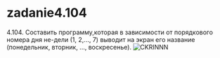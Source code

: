 # zadanie4.104

4.104.
Составить программу,которая в зависимости от порядкового номера дня не-дели (1, 2,..., 7) выводит на экран его название (понедельник, вторник, ..., воскресенье).
![CKRINNN](https://user-images.githubusercontent.com/114358972/200397010-ae3c5007-2c60-44f9-aa79-957a3c436365.jpg)
